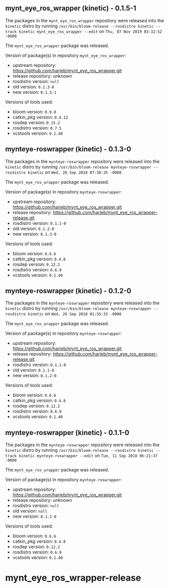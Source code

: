## mynt_eye_ros_wrapper (kinetic) - 0.1.5-1

The packages in the `mynt_eye_ros_wrapper` repository were released into the `kinetic` distro by running `/usr/bin/bloom-release --rosdistro kinetic --track kinetic mynt_eye_ros_wrapper --edit` on `Thu, 07 Nov 2019 03:32:52 -0000`

The `mynt_eye_ros_wrapper` package was released.

Version of package(s) in repository `mynt_eye_ros_wrapper`:

- upstream repository: https://github.com/harjeb/mynt_eye_ros_wrapper.git
- release repository: unknown
- rosdistro version: `null`
- old version: `0.1.3-0`
- new version: `0.1.5-1`

Versions of tools used:

- bloom version: `0.9.0`
- catkin_pkg version: `0.4.12`
- rosdep version: `0.15.2`
- rosdistro version: `0.7.5`
- vcstools version: `0.1.40`


## mynteye-roswrapper (kinetic) - 0.1.3-0

The packages in the `mynteye-roswrapper` repository were released into the `kinetic` distro by running `/usr/bin/bloom-release mynteye-roswrapper --rosdistro kinetic` on `Wed, 26 Sep 2018 07:38:35 -0000`

The `mynt_eye_ros_wrapper` package was released.

Version of package(s) in repository `mynteye-roswrapper`:

- upstream repository: https://github.com/harjeb/mynt_eye_ros_wrapper.git
- release repository: https://github.com/harjeb/mynt_eye_ros_wrapper-release.git
- rosdistro version: `0.1.1-0`
- old version: `0.1.2-0`
- new version: `0.1.3-0`

Versions of tools used:

- bloom version: `0.6.6`
- catkin_pkg version: `0.4.8`
- rosdep version: `0.12.2`
- rosdistro version: `0.6.9`
- vcstools version: `0.1.40`


## mynteye-roswrapper (kinetic) - 0.1.2-0

The packages in the `mynteye-roswrapper` repository were released into the `kinetic` distro by running `/usr/bin/bloom-release mynteye-roswrapper --rosdistro kinetic` on `Wed, 26 Sep 2018 01:55:33 -0000`

The `mynt_eye_ros_wrapper` package was released.

Version of package(s) in repository `mynteye-roswrapper`:

- upstream repository: https://github.com/harjeb/mynt_eye_ros_wrapper.git
- release repository: https://github.com/harjeb/mynt_eye_ros_wrapper-release.git
- rosdistro version: `0.1.1-0`
- old version: `0.1.1-0`
- new version: `0.1.2-0`

Versions of tools used:

- bloom version: `0.6.6`
- catkin_pkg version: `0.4.8`
- rosdep version: `0.12.2`
- rosdistro version: `0.6.9`
- vcstools version: `0.1.40`


## mynteye-roswrapper (kinetic) - 0.1.1-0

The packages in the `mynteye-roswrapper` repository were released into the `kinetic` distro by running `/usr/bin/bloom-release --rosdistro kinetic --track kinetic mynteye-roswrapper --edit` on `Tue, 11 Sep 2018 06:21:37 -0000`

The `mynt_eye_ros_wrapper` package was released.

Version of package(s) in repository `mynteye-roswrapper`:

- upstream repository: https://github.com/harjeb/mynt_eye_ros_wrapper.git
- release repository: unknown
- rosdistro version: `null`
- old version: `null`
- new version: `0.1.1-0`

Versions of tools used:

- bloom version: `0.6.6`
- catkin_pkg version: `0.4.8`
- rosdep version: `0.12.2`
- rosdistro version: `0.6.9`
- vcstools version: `0.1.40`


# mynt_eye_ros_wrapper-release